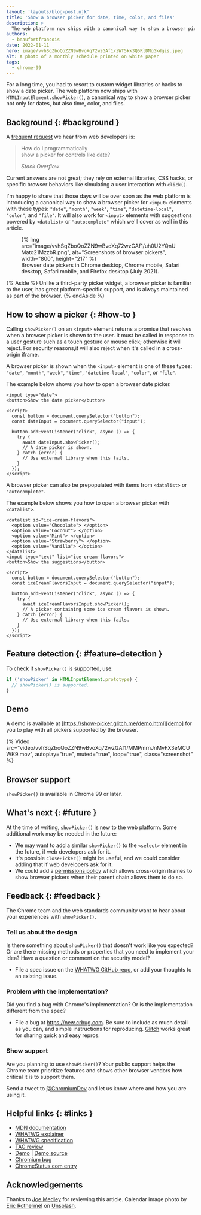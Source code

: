 ```yaml
---
layout: 'layouts/blog-post.njk'
title: 'Show a browser picker for date, time, color, and files'
description: >
  The web platform now ships with a canonical way to show a browser picker.
authors:
  - beaufortfrancois
date: 2022-01-11
hero: image/vvhSqZboQoZZN9wBvoXq72wzGAf1/zWT5kk3Q5RlDNqGkdgis.jpeg
alt: A photo of a monthly schedule printed on white paper
tags:
  - chrome-99
---
```


For a long time, you had to resort to custom widget libraries or hacks to show a
date picker. The web platform now ships with `HTMLInputElement.showPicker()`, a
canonical way to show a browser picker not only for dates, but also time, color,
and files.

## Background {: #background }

A [frequent request] we hear from web developers is:

<blockquote>
  <p>
    How do I programmatically<br/>
    show a picker for controls like date?
  </p>
  <cite>
    Stack Overflow
  </cite>
</blockquote>

Current answers are not great; they rely on external libraries, CSS hacks, or
specific browser behaviors like simulating a user interaction with `click()`.

I'm happy to share that those days will be over soon as the web platform is
introducing a canonical way to show a browser picker for `<input>` elements with
these types: `"date"`, `"month"`, `"week"`, `"time"`, `"datetime-local"`,
`"color"`, and `"file"`. It will also work for `<input>` elements with
suggestions powered by `<datalist>` or `"autocomplete"` which we'll cover as
well in this article.

<figure class="w-figure">
{% Img src="image/vvhSqZboQoZZN9wBvoXq72wzGAf1/uh0U2YQnUMato21MzzbR.png", alt="Screenshots of browser pickers", width="800", height="217" %}
  <figcaption class="w-figcaption">Browser date pickers in Chrome desktop, Chrome mobile, Safari desktop, Safari mobile, and Firefox desktop (July 2021).</figcaption>
</figure>

{% Aside %}
Unlike a third-party picker widget, a browser picker is familiar to the user,
has great platform-specific support, and is always maintained as part of the
browser.
{% endAside %}

## How to show a picker {: #how-to }

Calling `showPicker()` on an `<input>` element returns a promise that resolves
when a browser picker is shown to the user. It must be called in response to a
user gesture such as a touch gesture or mouse click; otherwise it will reject.
For security reasons,it will also reject when it's called in a cross-origin
iframe.

A browser picker is shown when the `<input>` element is one of these types:
`"date"`, `"month"`, `"week"`, `"time"`, `"datetime-local"`, `"color"`, or
`"file"`.

The example below shows you how to open a browser date picker.

```html/9
<input type="date">
<button>Show the date picker</button>

<script>
  const button = document.querySelector("button");
  const dateInput = document.querySelector("input");

  button.addEventListener("click", async () => {
    try {
      await dateInput.showPicker();
      // A date picker is shown.
    } catch (error) {
      // Use external library when this fails.
    }
  });
</script>
```

A browser picker can also be prepopulated with items from `<datalist>` or
`"autocomplete"`.

The example below shows you how to open a browser picker with `<datalist>`.

```html/16
<datalist id="ice-cream-flavors">
  <option value="Chocolate"> </option>
  <option value="Coconut"> </option>
  <option value="Mint"> </option>
  <option value="Strawberry"> </option>
  <option value="Vanilla"> </option>
</datalist>
<input type="text" list="ice-cream-flavors">
<button>Show the suggestions</button>

<script>
  const button = document.querySelector("button");
  const iceCreamFlavorsInput = document.querySelector("input");

  button.addEventListener("click", async () => {
    try {
      await iceCreamFlavorsInput.showPicker();
      // A picker containing some ice cream flavors is shown.
    } catch (error) {
      // Use external library when this fails.
    }
  });
</script>
```

## Feature detection {: #feature-detection }

To check if `showPicker()` is supported, use:

```js
if ('showPicker' in HTMLInputElement.prototype) {
  // showPicker() is supported.
}
```

## Demo

A demo is available at [https://show-picker.glitch.me/demo.html][demo] for you
to play with all pickers supported by the browser. 

{% Video src="video/vvhSqZboQoZZN9wBvoXq72wzGAf1/MMPmrnJnMvFX3eMCUWK9.mov",
autoplay="true", muted="true", loop="true", class="screenshot" %}

## Browser support

`showPicker()` is available in Chrome&nbsp;99 or later.

## What's next {: #future }

At the time of writing, `showPicker()` is new to the web platform. Some
additional work may be needed in the future:

- We may want to add a similar `showPicker()` to the `<select>` element in the
  future, if web developers ask for it.
- It's possible `closePicker()` might be useful, and we could consider adding
  that if web developers ask for it.
- We could add a [permissions policy] which allows cross-origin iframes to show
  browser pickers when their parent chain allows them to do so.

## Feedback {: #feedback }

The Chrome team and the web standards community want to hear about your
experiences with `showPicker()`.

### Tell us about the design

Is there something about `showPicker()` that doesn't work like you expected? Or
are there missing methods or properties that you need to implement your idea?
Have a question or comment on the security model?

- File a spec issue on the [WHATWG GitHub repo][issues], or add your thoughts to
  an existing issue.

### Problem with the implementation?

Did you find a bug with Chrome's implementation? Or is the implementation
different from the spec?

- File a bug at <https://new.crbug.com>. Be sure to include as much detail as
  you can, and simple instructions for reproducing. [Glitch](https://glitch.com)
  works great for sharing quick and easy repros.

### Show support

Are you planning to use `showPicker()`? Your public support helps the Chrome
team prioritize features and shows other browser vendors how critical it is to
support them.

Send a tweet to [@ChromiumDev] and let us know where and how you are using it.

## Helpful links {: #links }

- [MDN documentation][mdn]
- [WHATWG explainer][explainer]
- [WHATWG specification][spec]
- [TAG review][tag]
- [Demo][demo] | [Demo source][demo-source]
- [Chromium bug][cr-bug]
- [ChromeStatus.com entry][cr-status]

## Acknowledgements

Thanks to [Joe Medley] for reviewing this article.
Calendar image photo by [Eric Rothermel] on [Unsplash].

[frequent request]: https://www.google.com/search?q=programmatically+open+date+picker+site%3Astackoverflow.com
[demo]: https://show-picker.glitch.me/demo.html
[issues]: https://github.com/whatwg/html/issues
[permissions policy]: https://w3c.github.io/webappsec-permissions-policy/
[@chromiumdev]: https://twitter.com/ChromiumDev
[mdn]: https://developer.mozilla.org/docs/Web/API/HTMLInputElement/showPicker
[explainer]: https://github.com/whatwg/html/pull/7319
[spec]: https://html.spec.whatwg.org/multipage/input.html#dom-input-showpicker
[tag]: https://github.com/w3ctag/design-reviews/issues/688
[demo-source]: https://glitch.com/edit/#!/show-picker?path=demo.html
[cr-bug]: https://bugs.chromium.org/p/chromium/issues/detail?id=939561
[cr-status]: https://www.chromestatus.com/feature/5692248021794816
[joe medley]: https://github.com/jpmedley 
[eric rothermel]: https://unsplash.com/@erothermel
[unsplash]: https://unsplash.com/photos/FoKO4DpXamQ
